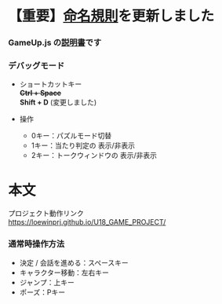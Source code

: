 # 【重要】<a href="https://github.com/loewinprj/U18_GAME_PROJECT/blob/master/markdown/Syntax%20Rule.md">命名規則</a>を更新しました

### GameUp.js の<a href="https://github.com/loewinprj/U18_GAME_PROJECT/blob/master/markdown/How%20to%20use%20GameUp.md">説明書</a>です  

### デバッグモード

* ショートカットキー  
  ~~**Ctrl + Space**~~  
  **Shift + D** (変更しました)  

* 操作  
  * 0キー：パズルモード切替  
  * 1キー：当たり判定の 表示/非表示  
  * 2キー：トークウィンドウの 表示/非表示  

# 本文
プロジェクト動作リンク  
https://loewinprj.github.io/U18_GAME_PROJECT/  


### 通常時操作方法
* 決定 / 会話を進める：スペースキー
* キャラクター移動：左右キー
* ジャンプ：上キー
* ポーズ：Pキー
